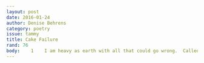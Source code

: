 ```yaml
---
layout: post 
date: 2016-01-24
author: Denise Behrens
category: poetry
issue: tammy
title: Cake Failure
rand: 76
body: 	 1    I am heavy as earth with all that could go wrong.  Called my mom, left a message, said I was afraid  of my birthday cake. It was the ganache that must  have fucked it up–too runny, too high altitude.  Was it my attitude? I am making a cake  on Ash Wednesday. I am afraid it will taste of  as if I didn’t try. I tried–mom, I’m afraid  the cake is  caving  in. I’m  afraid  the cake is  immolating  in its own  skin.    2    I hate when the cake has skin. So instead I  made a cake of clay. I made a little doll, put  her on top, and ate her toes off. I am craving  the taste of god. The thing inside my body lacks  sweet teeth or teeth at all. I want to teach it the  meaning of earth so it does not fear its nature.  I am practicing, pureeing chalk and slipping  it into my coffee. I’ve been sneaking uncooked  rice grains when no one is looking. It wants a mouth  full of grass for breakfast–who am I to deny  it what it wants? I’ve been sneaking soil on the  sly, I have a pocketful of ice. Measure the  sugar. Measure the spice.  Measure so it comes out right.    3    I’ve baked a cake of knives.  I’ve baked a cake of fire.  I’ve baked a mud cake with  real worms. I will bake an  oyster cake with a pearl  inside. I will freeze frame  the moment when someone  cuts their teeth. Will it be  you, little girl? Will it  be you with the half tooth?  Will it be you buzz cut  son, my little caon, my  little con, will you wail  with all the shriek of a  rock in your shoe? Will it  be you my lover, my  Marlboro man? Though you  don’t smoke cigarettes.    That’s a sin, or will I  reverse the lens and snap  when I have clamped down hard?    4    Arrive at the field in heels. Come tromp my land, my  band of strangers, come with your tin trowels. I will  put you to work  in my bean field.  and your reward&#58;    this cake contains pieces of a white snake. You won’t  even taste it, but when you’re finished you will be  wise. You will have worked up  an appetite  of a kind.    5    Disaster cake,  when cut, produces  a hurricane.    Go out to the  garden pick a  shark from the  squashes.  Give me its jaws.    Storm’s a-comin’.    6    Here’s my cake dance.  Here’s how I step  from tile to tile.  Here’s how I make  a convection, a  conversation, a  confession of guilt.    Are you afraid of me?    Don’t be.    I’ve stuck in a pin filling.    Pin me.  We will marry in spring.  
---
```

